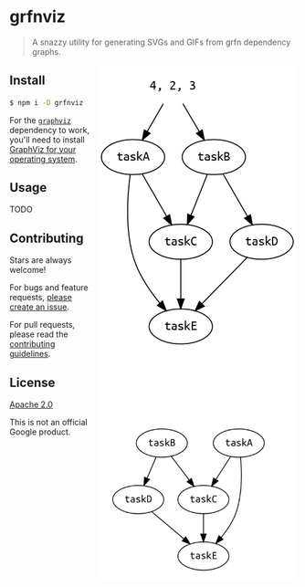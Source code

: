 # grfnviz

> A snazzy utility for generating SVGs and GIFs from grfn dependency graphs.

<img src="../../animation.gif" width="350" align="right">
<img src="../../preview.png" width="350" align="right">

## Install

```sh
$ npm i -D grfnviz
```

For the [`graphviz`](https://www.npmjs.com/package/graphviz) dependency to work, you'll need to install [GraphViz for your operating system](http://www.graphviz.org/download#executable-packages).

## Usage

TODO

## Contributing

Stars are always welcome!

For bugs and feature requests, [please create an issue](https://github.com/TomerAberbach/grfn/issues/new).

For pull requests, please read the [contributing guidelines](https://github.com/TomerAberbach/grfn/blob/main/contributing.md).

## License

[Apache 2.0](https://github.com/TomerAberbach/grfn/blob/main/license)

This is not an official Google product.
